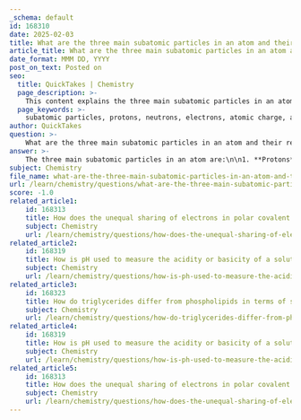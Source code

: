 ```yaml
---
_schema: default
id: 168310
date: 2025-02-03
title: What are the three main subatomic particles in an atom and their respective charges?
article_title: What are the three main subatomic particles in an atom and their respective charges?
date_format: MMM DD, YYYY
post_on_text: Posted on
seo:
  title: QuickTakes | Chemistry
  page_description: >-
    This content explains the three main subatomic particles in an atom - protons, neutrons, and electrons - detailing their charges, locations, and roles within the atom.
  page_keywords: >-
    subatomic particles, protons, neutrons, electrons, atomic charge, atomic structure, nucleus, atomic number, atomic mass, electron orbits
author: QuickTakes
question: >-
    What are the three main subatomic particles in an atom and their respective charges?
answer: >-
    The three main subatomic particles in an atom are:\n\n1. **Protons**: \n   - Charge: Positively charged (+1).\n   - Location: Found in the nucleus of the atom.\n   - Role: The number of protons in the nucleus defines the atomic number of an element, which determines the element's identity. For example, an atom with 6 protons is carbon, while an atom with 8 protons is oxygen.\n\n2. **Neutrons**: \n   - Charge: Neutral (0).\n   - Location: Also located in the nucleus alongside protons.\n   - Role: Neutrons contribute to the atomic mass of the atom but do not affect the atomic number. The total number of protons and neutrons gives the atomic mass of the atom.\n\n3. **Electrons**: \n   - Charge: Negatively charged (-1).\n   - Location: Orbiting the nucleus in defined energy levels or orbitals.\n   - Role: The number of electrons determines the atom's charge and its chemical behavior. In a neutral atom, the number of electrons equals the number of protons, balancing the overall charge.\n\nIn summary, protons and neutrons reside in the nucleus, while electrons orbit around it, and their respective charges are crucial for defining the atom's properties and interactions.
subject: Chemistry
file_name: what-are-the-three-main-subatomic-particles-in-an-atom-and-their-respective-charges.md
url: /learn/chemistry/questions/what-are-the-three-main-subatomic-particles-in-an-atom-and-their-respective-charges
score: -1.0
related_article1:
    id: 168313
    title: How does the unequal sharing of electrons in polar covalent bonds lead to partial charges?
    subject: Chemistry
    url: /learn/chemistry/questions/how-does-the-unequal-sharing-of-electrons-in-polar-covalent-bonds-lead-to-partial-charges
related_article2:
    id: 168319
    title: How is pH used to measure the acidity or basicity of a solution?
    subject: Chemistry
    url: /learn/chemistry/questions/how-is-ph-used-to-measure-the-acidity-or-basicity-of-a-solution
related_article3:
    id: 168323
    title: How do triglycerides differ from phospholipids in terms of structure and function?
    subject: Chemistry
    url: /learn/chemistry/questions/how-do-triglycerides-differ-from-phospholipids-in-terms-of-structure-and-function
related_article4:
    id: 168319
    title: How is pH used to measure the acidity or basicity of a solution?
    subject: Chemistry
    url: /learn/chemistry/questions/how-is-ph-used-to-measure-the-acidity-or-basicity-of-a-solution
related_article5:
    id: 168313
    title: How does the unequal sharing of electrons in polar covalent bonds lead to partial charges?
    subject: Chemistry
    url: /learn/chemistry/questions/how-does-the-unequal-sharing-of-electrons-in-polar-covalent-bonds-lead-to-partial-charges
---
```


&nbsp;